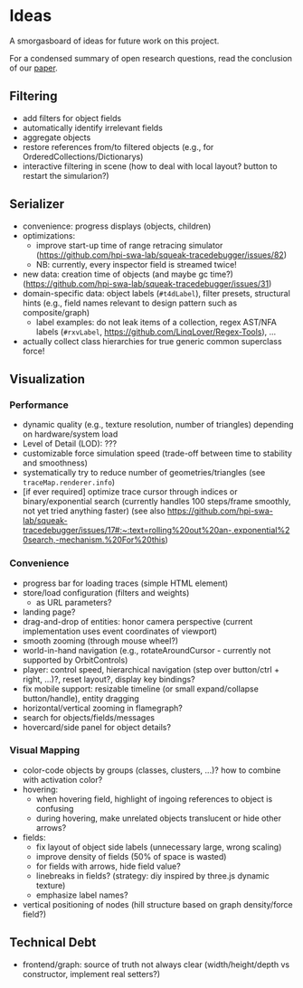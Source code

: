# Ideas

A smorgasboard of ideas for future work on this project.

For a condensed summary of open research questions, read the conclusion of our [paper](docs/paper/).

## Filtering

- add filters for object fields
- automatically identify irrelevant fields
- aggregate objects
- restore references from/to filtered objects (e.g., for OrderedCollections/Dictionarys)
- interactive filtering in scene (how to deal with local layout? button to restart the simularion?)

## Serializer

- convenience: progress displays (objects, children)
- optimizations:
  - improve start-up time of range retracing simulator (https://github.com/hpi-swa-lab/squeak-tracedebugger/issues/82)
  - NB: currently, every inspector field is streamed twice!
- new data: creation time of objects (and maybe gc time?) (https://github.com/hpi-swa-lab/squeak-tracedebugger/issues/31)
- domain-specific data: object labels (`#t4dLabel`), filter presets, structural hints (e.g., field names relevant to design pattern such as composite/graph)
  - label examples: do not leak items of a collection, regex AST/NFA labels (`#rxvLabel`, https://github.com/LinqLover/Regex-Tools), ...
- actually collect class hierarchies for true generic common superclass force!

## Visualization

### Performance

- dynamic quality (e.g., texture resolution, number of triangles) depending on hardware/system load
- Level of Detail (LOD): ???
- customizable force simulation speed (trade-off between time to stability and smoothness)
- systematically try to reduce number of geometries/triangles (see `traceMap.renderer.info`)
- [if ever required] optimize trace cursor through indices or binary/exponential search (currently handles 100 steps/frame smoothly, not yet tried anything faster) (see also https://github.com/hpi-swa-lab/squeak-tracedebugger/issues/17#:~:text=rolling%20out%20an-,exponential%20search,-mechanism.%20For%20this)

### Convenience

- progress bar for loading traces (simple HTML element)
- store/load configuration (filters and weights)
  - as URL parameters?
- landing page?
- drag-and-drop of entities: honor camera perspective (current implementation uses event coordinates of viewport)
- smooth zooming (through mouse wheel?)
- world-in-hand navigation (e.g., rotateAroundCursor - currently not supported by OrbitControls)
- player: control speed, hierarchical navigation (step over button/ctrl + right, ...)?, reset layout?, display key bindings?
- fix mobile support: resizable timeline (or small expand/collapse button/handle), entity dragging
- horizontal/vertical zooming in flamegraph?
- search for objects/fields/messages
- hovercard/side panel for object details?

### Visual Mapping

- color-code objects by groups (classes, clusters, ...)? how to combine with activation color?
- hovering:
  - when hovering field, highlight of ingoing references to object is confusing
  - during hovering, make unrelated objects translucent or hide other arrows?
- fields:
  - fix layout of object side labels (unnecessary large, wrong scaling)
  - improve density of fields (50% of space is wasted)
  - for fields with arrows, hide field value?
  - linebreaks in fields? (strategy: diy inspired by three.js dynamic texture)
  - emphasize label names?
- vertical positioning of nodes (hill structure based on graph density/force field?)

## Technical Debt

- frontend/graph: source of truth not always clear (width/height/depth vs constructor, implement real setters?)
